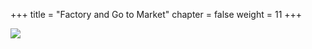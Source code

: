+++
title = "Factory and Go to Market"
chapter = false
weight = 11
+++

![](../imgs/factory_market.png)
